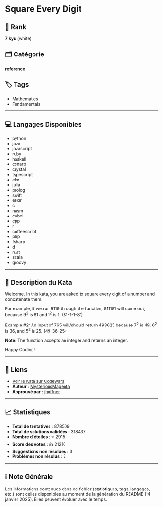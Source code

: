 # Square Every Digit

## 🏅 Rank
**7 kyu** (white)

## 🗂️ Catégorie
**reference**

## 🏷️ Tags
- Mathematics
- Fundamentals

---

## 💻 Langages Disponibles
- python
- java
- javascript
- ruby
- haskell
- csharp
- crystal
- typescript
- elm
- julia
- prolog
- swift
- elixir
- c
- nasm
- cobol
- cpp
- r
- coffeescript
- php
- fsharp
- d
- rust
- scala
- groovy

---

## 📜 Description du Kata

Welcome. In this kata, you are asked to square every digit of a number and concatenate them.

For example, if we run 9119 through the function, 811181 will come out, because 9<sup>2</sup> is 81 and 1<sup>2</sup> is 1. (81-1-1-81)

Example #2: An input of 765 will/should return 493625 because 7<sup>2</sup> is 49, 6<sup>2</sup> is 36, and 5<sup>2</sup> is 25. (49-36-25)

**Note:** The function accepts an integer and returns an integer.

Happy Coding!


---

## 🔗 Liens
- [Voir le Kata sur Codewars](https://www.codewars.com/kata/546e2562b03326a88e000020)
- **Auteur** : [MysteriousMagenta](https://www.codewars.com/users/MysteriousMagenta)
- **Approuvé par** : [jhoffner](https://www.codewars.com/users/jhoffner)

---

## 📈 Statistiques
- **Total de tentatives** : 878509
- **Total de solutions validées** : 318437
- **Nombre d'étoiles** : ⭐ 2915
- **Score des votes** : 👍 21216
- **Suggestions non résolues** : 3
- **Problèmes non résolus** : 2

---

## ℹ️ Note Générale
Les informations contenues dans ce fichier (statistiques, tags, langages, etc.) sont celles disponibles au moment de la génération du README (14 janvier 2025). Elles peuvent évoluer avec le temps.
